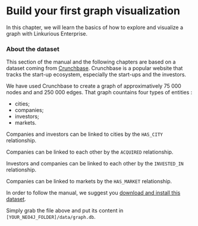 # Build your first graph visualization

In this chapter, we will learn the basics of how to explore and visualize a graph with Linkurious Enterprise.

### About the dataset

This section of the manual and the following chapters are based on a dataset coming from [Crunchbase](http://www.crunchbase.com/). Crunchbase is a popular website that tracks the start-up ecosystem, especially the start-ups and the investors.

We have used Crunchbase to create a graph of approximatively 75 000 nodes and and 250 000 edges. That graph countains four types of entities :
* cities;
* companies;
* investors;
* markets.

Companies and investors can be linked to cities by the ```HAS_CITY``` relationship.

Companies can be linked to each other by the ```ACQUIRED``` relationship.

Investors and companies can be linked to each other by the ```INVESTED_IN``` relationship.

Companies can be linked to markets by the ```HAS_MARKET``` relationship.

In order to follow the manual, we suggest you [download and install this dataset](http://linkurio.us/public/crunchbase-fr.db.zip).

Simply grab the file above and put its content in ```[YOUR_NEO4J_FOLDER]/data/graph.db```.

